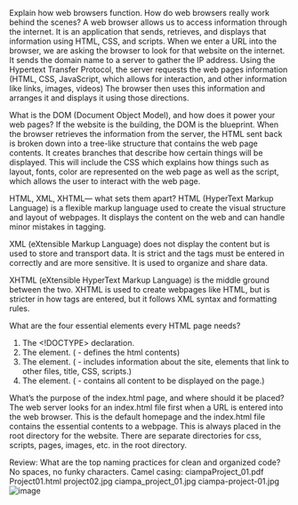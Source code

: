 Explain how web browsers function. How do web browsers really work behind the scenes?
A web browser allows us to access information through the internet. It is an application that sends, retrieves, and displays that information using HTML, CSS, and scripts. When we enter a URL into the browser, we are asking the browser to look for that website on the internet. It sends the domain name to a server to gather the IP address. Using the Hypertext Transfer Protocol, the server requests the web pages information (HTML, CSS, JavaScript, which allows for interaction, and other information like links, images, videos) The browser then uses this information and arranges it and displays it using those directions. 

What is the DOM (Document Object Model), and how does it power your web pages? 
If the website is the building, the DOM is the blueprint. When the browser retrieves the information from the server, the HTML sent back is broken down into a tree-like structure that contains the web page contents. It creates branches that describe how certain things will be displayed. This will include the CSS which explains how things such as layout, fonts, color are represented on the web page as well as the script, which allows the user to interact with the web page. 

HTML, XML, XHTML— what sets them apart?
HTML (HyperText Markup Language) is a flexible markup language used to create the visual structure and layout of webpages. It displays the content on the web and can handle minor mistakes in tagging. 

XML (eXtensible Markup Language) does not display the content but is used to store and transport data. It is strict and the tags must be entered in correctly and are more sensitive. It is used to organize and share data.

XHTML (eXtensible HyperText Markup Language) is the middle ground between the two. XHTML is used to create webpages like HTML, but is stricter in how tags are entered, but it follows XML syntax and formatting rules. 

What are the four essential elements every HTML page needs?
1.	The <!DOCTYPE> declaration.  <!DOCTYPE html>
2.	The <root> element. (<html> </html> - defines the html contents)
3.	The <head> element. (<head> </head> - includes information about the site, elements that link to other files, title, CSS, scripts.)
4.	The <body> element. (<body> </body> - contains all content to be displayed on the page.) 

What’s the purpose of the index.html page, and where should it be placed?
The web server looks for an index.html file first when a URL is entered into the web browser. This is the default homepage and the index.html file contains the essential contents to a webpage. This is always placed in the root directory for the website. There are separate directories for css, scripts, pages, images, etc. in the root directory.

Review: What are the top naming practices for clean and organized code?
No spaces, no funky characters.
Camel casing: ciampaProject_01.pdf
Project01.html
project02.jpg
ciampa_project_01.jpg
ciampa-project-01.jpg
![image](https://github.com/user-attachments/assets/de9949cf-764f-4cda-9bb0-066dcf9cf8cc)
